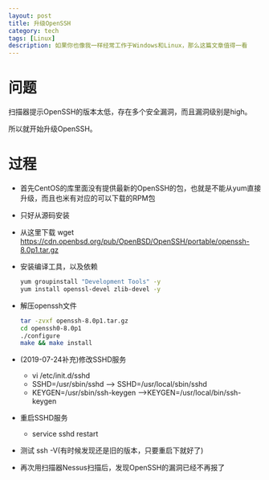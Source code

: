 ```yaml
---
layout: post
title: 升级OpenSSH
category: tech
tags: [Linux]
description: 如果你也像我一样经常工作于Windows和Linux，那么这篇文章值得一看
---
```


# 问题

扫描器提示OpenSSH的版本太低，存在多个安全漏洞，而且漏洞级别是high。

所以就开始升级OpenSSH。

# 过程

- 首先CentOS的库里面没有提供最新的OpenSSH的包，也就是不能从yum直接升级，而且也米有对应的可以下载的RPM包

- 只好从源码安装

- 从这里下载   wget https://cdn.openbsd.org/pub/OpenBSD/OpenSSH/portable/openssh-8.0p1.tar.gz

- 安装编译工具，以及依赖

  ```bash
  yum groupinstall "Development Tools" -y
  yum install openssl-devel zlib-devel -y
  ```

- 解压openssh文件

  ```bash
  tar -zvxf openssh-8.0p1.tar.gz
  cd openssh0-8.0p1
  ./configure
  make && make install
  ```

- (2019-07-24补充)修改SSHD服务

  - vi /etc/init.d/sshd
  - SSHD=/usr/sbin/sshd —> SSHD=/usr/local/sbin/sshd
  - KEYGEN=/usr/sbin/ssh-keygen —>KEYGEN=/usr/local/bin/ssh-keygen

- 重启SSHD服务

  - service sshd restart

- 测试 ssh -V(有时候发现还是旧的版本，只要重启下就好了)

- 再次用扫描器Nessus扫描后，发现OpenSSH的漏洞已经不再报了
